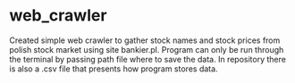 # web_crawler
Created simple web crawler to gather stock names and stock prices from polish stock market using site bankier.pl.
Program can only be run through the terminal by passing path file where to save the data.
In repository there is also a .csv file that presents how program stores data.
